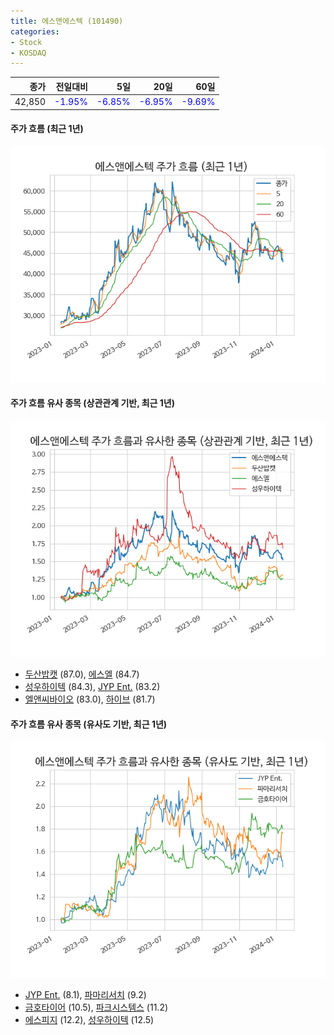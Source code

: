```yaml
---
title: 에스앤에스텍 (101490)
categories:
- Stock
- KOSDAQ
---
```


|종가|전일대비|5일|20일|60일|
|---:|-------:|--:|---:|---:|
|42,850|<span style="color: blue">-1.95%</span>|<span style="color: blue">-6.85%</span>|<span style="color: blue">-6.95%</span>|<span style="color: blue">-9.69%</span>|

<!-- more -->

#### 주가 흐름 (최근 1년)
![101490](/assets/images/stock/101490.png)


#### 주가 흐름 유사 종목 (상관관계 기반, 최근 1년)
![101490](/assets/images/stock/101490_corr.png)
- [두산밥캣](/241560/) (87.0), [에스엘](/005850/) (84.7)
- [성우하이텍](/015750/) (84.3), [JYP Ent.](/035900/) (83.2)
- [엘앤씨바이오](/290650/) (83.0), [하이브](/352820/) (81.7)


#### 주가 흐름 유사 종목 (유사도 기반, 최근 1년)
![101490](/assets/images/stock/101490_sim.png)
- [JYP Ent.](/035900/) (8.1), [파마리서치](/214450/) (9.2)
- [금호타이어](/073240/) (10.5), [파크시스템스](/140860/) (11.2)
- [에스피지](/058610/) (12.2), [성우하이텍](/015750/) (12.5)